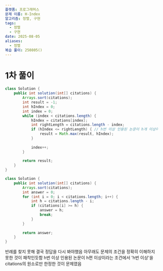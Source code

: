```yaml
---
플랫폼: 프로그래머스
문제 이름: H-Index
알고리즘: 정렬, 구현
tags:
  - 정렬
  - 구현
date: 2025-08-05
aliases:
  - 정렬
복습 풀이: 250805()
---
```

# 1차 풀이
```java
class Solution {
	public int solution(int[] citations) {  
	    Arrays.sort(citations);  
	    int result = -1;  
	    int hIndex = 0;  
	    int index = 0;  
	    while (index < citations.length) {  
	        hIndex = citations[index];  
	        int rightLength = citations.length - index;  
	        if (hIndex <= rightLength) { // h번 이상 인용된 논문이 h개 이상이고, 나머지 논문이 h번 이하 인용된 경우  
	            result = Math.max(result, hIndex);  
	        }  
	  
	        index++;  
	    }  
	  
	    return result;  
	}
}
```
```java
class Solution {
    public int solution(int[] citations) {
        Arrays.sort(citations);
        int answer = 0;
        for (int i = 0; i < citations.length; i++) {
            int h = citations.length - i;
            if (citations[i] >= h) {
                answer = h;
                break;
            }
        }
        
        return answer;
    }
}
```
반례를 찾지 못해 결국 정답을 다시 봐야했음
아무래도 문제의 조건을 정확히 이해하지 못한 것이 패착인듯함
h번 이상 인용된 논문이 h편 이상이라는 조건에서 'h번 이상'을 citations의 원소로만 한정한 것이 문제였음

